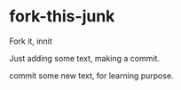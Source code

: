 # fork-this-junk

Fork it, innit

Just adding some text, making a commit.

commit some new text, for learning purpose.
